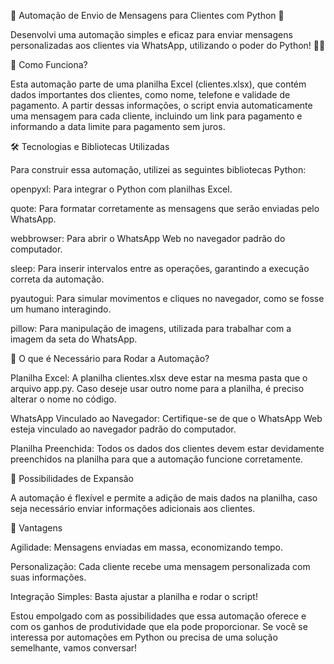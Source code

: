 🎉 Automação de Envio de Mensagens para Clientes com Python 🚀

Desenvolvi uma automação simples e eficaz para enviar mensagens personalizadas aos clientes via WhatsApp, utilizando o poder do Python! 🤖📱

🔧 Como Funciona?

Esta automação parte de uma planilha Excel (clientes.xlsx), que contém dados importantes dos clientes, como nome, telefone e validade de pagamento. A partir dessas informações, o script envia automaticamente uma mensagem para cada cliente, incluindo um link para pagamento e informando a data limite para pagamento sem juros.

🛠️ Tecnologias e Bibliotecas Utilizadas

Para construir essa automação, utilizei as seguintes bibliotecas Python:

openpyxl: Para integrar o Python com planilhas Excel.

quote: Para formatar corretamente as mensagens que serão enviadas pelo WhatsApp.

webbrowser: Para abrir o WhatsApp Web no navegador padrão do computador.

sleep: Para inserir intervalos entre as operações, garantindo a execução correta da automação.

pyautogui: Para simular movimentos e cliques no navegador, como se fosse um humano interagindo.

pillow: Para manipulação de imagens, utilizada para trabalhar com a imagem da seta do WhatsApp.

📝 O que é Necessário para Rodar a Automação?

Planilha Excel: A planilha clientes.xlsx deve estar na mesma pasta que o arquivo app.py. Caso deseje usar outro nome para a planilha, é preciso alterar o nome no código.

WhatsApp Vinculado ao Navegador: Certifique-se de que o WhatsApp Web esteja vinculado ao navegador padrão do computador.

Planilha Preenchida: Todos os dados dos clientes devem estar devidamente preenchidos na planilha para que a automação funcione corretamente.

🚀 Possibilidades de Expansão

A automação é flexível e permite a adição de mais dados na planilha, caso seja necessário enviar informações adicionais aos clientes.

🌟 Vantagens

Agilidade: Mensagens enviadas em massa, economizando tempo.

Personalização: Cada cliente recebe uma mensagem personalizada com suas informações.

Integração Simples: Basta ajustar a planilha e rodar o script!

Estou empolgado com as possibilidades que essa automação oferece e com os ganhos de produtividade que ela pode proporcionar. Se você se interessa por automações em Python ou precisa de uma solução semelhante, vamos conversar!

